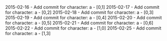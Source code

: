 2015-02-16 - Add commit for character: a - [0,1]
2015-02-17 - Add commit for character: a - [0,2]
2015-02-18 - Add commit for character: a - [0,3]
2015-02-19 - Add commit for character: a - [0,4]
2015-02-20 - Add commit for character: a - [0,5]
2015-02-21 - Add commit for character: a - [0,6]
2015-02-22 - Add commit for character: a - [1,0]
2015-02-25 - Add commit for character: a - [1,3]
